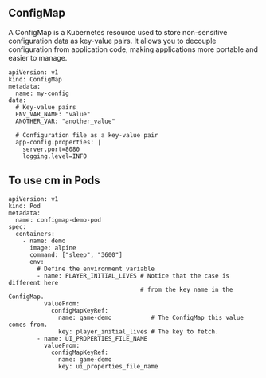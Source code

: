 ## ConfigMap

A ConfigMap is a Kubernetes resource used to store non-sensitive configuration data as key-value pairs. It allows you to decouple configuration from application code, making applications more portable and easier to manage.


```
apiVersion: v1
kind: ConfigMap
metadata:
  name: my-config
data:
  # Key-value pairs
  ENV_VAR_NAME: "value"
  ANOTHER_VAR: "another_value"

  # Configuration file as a key-value pair
  app-config.properties: |
    server.port=8080
    logging.level=INFO
```

## To use cm in Pods
```
apiVersion: v1
kind: Pod
metadata:
  name: configmap-demo-pod
spec:
  containers:
    - name: demo
      image: alpine
      command: ["sleep", "3600"]
      env:
        # Define the environment variable
        - name: PLAYER_INITIAL_LIVES # Notice that the case is different here
                                     # from the key name in the ConfigMap.
          valueFrom:
            configMapKeyRef:
              name: game-demo           # The ConfigMap this value comes from.
              key: player_initial_lives # The key to fetch.
        - name: UI_PROPERTIES_FILE_NAME
          valueFrom:
            configMapKeyRef:
              name: game-demo
              key: ui_properties_file_name       
```